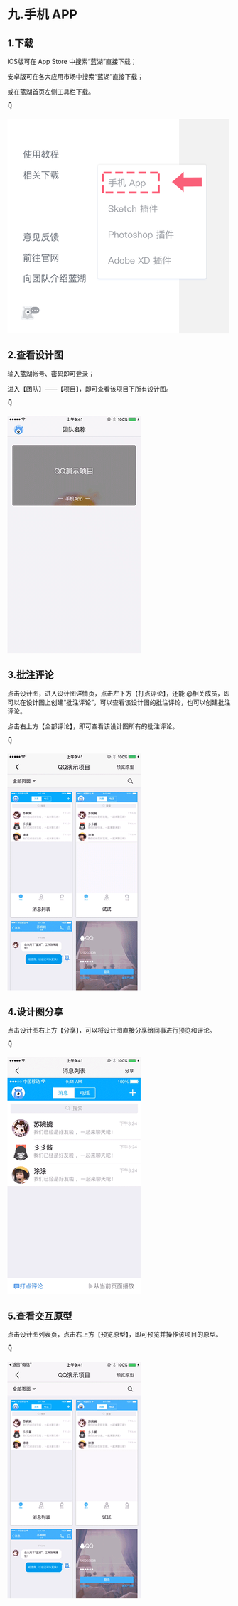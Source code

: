 # 九.手机 APP

## 1.下载

iOS版可在 App Store 中搜索“蓝湖”直接下载； 

安卓版可在各大应用市场中搜索“蓝湖”直接下载； 

或在蓝湖首页左侧工具栏下载。 

👇

![](../../.gitbook/assets/1%20%2812%29.png)

## 2.查看设计图

输入蓝湖帐号、密码即可登录； 

进入【团队】——【项目】，即可查看该项目下所有设计图。 

👇

![](../../.gitbook/assets/2.gif)

## 3.批注评论

点击设计图，进入设计图详情页，点击左下方【打点评论】，还能 @相关成员，即可以在设计图上创建“批注评论”，可以查看该设计图的批注评论，也可以创建批注评论。 

点击右上方【全部评论】，即可查看该设计图所有的批注评论。 

👇

![](../../.gitbook/assets/3%20%283%29.gif)

## 4.设计图分享

点击设计图右上方【分享】，可以将设计图直接分享给同事进行预览和评论。 

👇

![](../../.gitbook/assets/4%20%281%29.gif)

## 5.查看交互原型

点击设计图列表页，点击右上方【预览原型】，即可预览并操作该项目的原型。 

👇

![](../../.gitbook/assets/5.gif)



